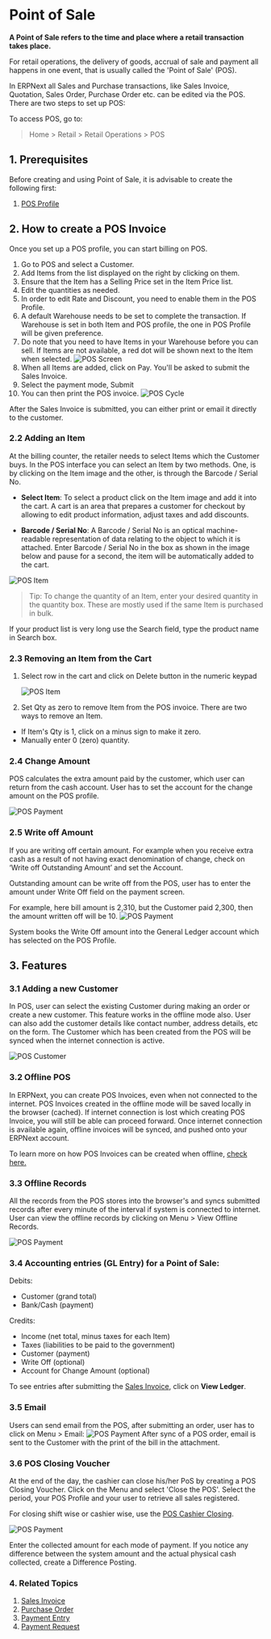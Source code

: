 <!-- add-breadcrumbs -->
# Point of Sale

**A Point of Sale refers to the time and place where a retail transaction takes place.**

For retail operations, the delivery of goods, accrual of sale and payment all happens in one event, that is usually called the 'Point of Sale' (POS).

In ERPNext all Sales and Purchase transactions, like Sales Invoice, Quotation, Sales Order, Purchase Order etc. can be edited via the POS. There are two steps to set up POS:

To access POS, go to:
> Home > Retail > Retail Operations > POS

## 1. Prerequisites
Before creating and using Point of Sale, it is advisable to create the following first:

1. [POS Profile](/docs/user/manual/en/accounts/pos-profile)

## 2. How to create a POS Invoice
Once you set up a POS profile, you can start billing on POS.

1. Go to POS and select a Customer.
1. Add Items from the list displayed on the right by clicking on them.
1. Ensure that the Item has a Selling Price set in the Item Price list.
1. Edit the quantities as needed.
1. In order to edit Rate and Discount, you need to enable them in the POS Profile.
1. A default Warehouse needs to be set to complete the transaction. If Warehouse is set in both Item and POS profile, the one in POS Profile will be given preference.
1. Do note that you need to have Items in your Warehouse before you can sell. If Items are not available, a red dot will be shown next to the Item when selected.
  ![POS Screen](/docs/assets/img/accounts/pos-screen.png)
1. When all Items are added, click on Pay. You'll be asked to submit the Sales Invoice.
1. Select the payment mode, Submit
1. You can then print the POS invoice.
  ![POS Cycle](/docs/assets/img/accounts/pos-cycle.gif)
  
After the Sales Invoice is submitted, you can either print or email it directly to the customer.


### 2.2 Adding an Item
At the billing counter, the retailer needs to select Items which the Customer buys. In the POS interface you can select an Item by two methods. One, is by clicking on the Item image and the other, is through the Barcode / Serial No.

* **Select Item**: To select a product click on the Item image and add it into the cart. A cart is an area that prepares a customer for checkout by allowing to edit product information, adjust taxes and add discounts.

* **Barcode / Serial No**: A Barcode / Serial No is an optical machine-readable representation of data relating to the object to which it is attached. Enter Barcode / Serial No in the box as shown in the image below and pause for a second, the item will be automatically added to the cart.

<img class="screenshot" alt="POS Item" src="{{docs_base_url}}/assets/img/accounts/pos-item.png">

> Tip: To change the quantity of an Item, enter your desired quantity in the
quantity box. These are mostly used if the same Item is purchased in bulk.

If your product list is very long use the Search field, type the product name
in Search box.

### 2.3  Removing an Item from the Cart
1. Select row in the cart and click on Delete button in the numeric keypad

    <img class="screenshot" alt="POS Item" src="{{docs_base_url}}/assets/img/accounts/pos_deleted_item.gif">


2. Set Qty as zero to remove Item from the POS invoice. There are two ways to remove an Item.
  * If Item's Qty is 1, click on a minus sign to make it zero.
  * Manually enter 0 (zero) quantity.


### 2.4 Change Amount

POS calculates the extra amount paid by the customer, which user can return from the cash account. User has to set the account for the change amount on the POS profile.

<img class="screenshot" alt="POS Payment" src="{{docs_base_url}}/assets/img/accounts/change-amount.png">

### 2.5 Write off Amount
If you are writing off certain amount. For example when you receive extra cash as a result of not having exact denomination of change, check on ‘Write off Outstanding Amount’ and set the Account.

Outstanding amount can be write off from the POS, user has to enter the amount under Write Off field on the payment screen.

For example, here bill amount is 2,310, but the Customer paid 2,300, then the amount written off will be 10.
<img class="screenshot" alt="POS Payment" src="{{docs_base_url}}/assets/img/accounts/write-off.png">

System books the Write Off amount into the General Ledger account which has selected on the POS Profile.

## 3. Features

### 3.1 Adding a new Customer
In POS, user can select the existing Customer during making an order or create a new customer. This feature works in the offline mode also. User can also add the customer details like contact number, address details, etc on the form. The Customer which has been created from the POS will be synced when the internet connection is active.

<img class="screenshot" alt="POS Customer" src="{{docs_base_url}}/assets/img/accounts/pos-customer.gif">

### 3.2 Offline POS

In ERPNext, you can create POS Invoices, even when not connected to the internet. POS Invoices created in the offline mode will be saved locally in the browser (cached). If internet connection is lost which creating POS Invoice, you will still be able can proceed forward. Once internet connection is available again, offline invoices will be synced, and pushed onto your ERPNext account.

To learn more on how POS Invoices can be created when offline, [check here.](https://frappe.io/blog/blog/erpnext-features/offline-pos-in-erpnext-7)

### 3.3 Offline Records
All the records from the POS stores into the browser's and syncs submitted records after every minute of the interval if system is connected to internet. User can view the offline records by clicking on Menu > View Offline Records.

<img class="screenshot" alt="POS Payment" src="{{docs_base_url}}/assets/img/accounts/offline-records.png">

### 3.4 Accounting entries (GL Entry) for a Point of Sale:

Debits:

  * Customer (grand total)
  * Bank/Cash (payment)

Credits:

  * Income (net total, minus taxes for each Item)
  * Taxes (liabilities to be paid to the government)
  * Customer (payment)
  * Write Off (optional)
  * Account for Change Amount (optional)

To see entries after submitting the [Sales Invoice](/docs/user/manual/en/accounts/sales-invoice), click on **View Ledger**.

### 3.5 Email

Users can send email from the POS, after submitting an order, user has to click on Menu > Email:
<img class="screenshot" alt="POS Payment" src="{{docs_base_url}}/assets/img/accounts/pos-email.png">
After sync of a POS order, email is sent to the Customer with the print of the bill in the attachment.

### 3.6 POS Closing Voucher

At the end of the day, the cashier can close his/her PoS by creating a POS Closing Voucher.
Click on the Menu and select 'Close the POS'. Select the period, your POS Profile and your user to retrieve all sales registered.

For closing shift wise or cashier wise, use the [POS Cashier Closing](/docs/user/manual/en/accounts/pos-cashier-closing).

<img class="screenshot" alt="POS Payment" src="{{docs_base_url}}/assets/img/accounts/pos-closing-voucher.png">

Enter the collected amount for each mode of payment. If you notice any difference between the system amount and the actual physical cash collected, create a Difference Posting.

### 4. Related Topics
1. [Sales Invoice](/docs/user/manual/en/accounts/sales-invoice)
1. [Purchase Order](/docs/user/manual/en/buying/purchase-order)
1. [Payment Entry](/docs/user/manual/en/accounts/payment-entry)
1. [Payment Request](/docs/user/manual/en/accounts/payment-request)
